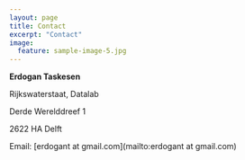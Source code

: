 ```yaml
---
layout: page
title: Contact
excerpt: "Contact"
image:
  feature: sample-image-5.jpg
---
```


**Erdogan Taskesen**

Rijkswaterstaat, Datalab

Derde Werelddreef 1

2622 HA Delft

Email: [erdogant at gmail.com](mailto:erdogant at gmail.com)


<div class="github-card" data-github="erdogant" data-width="400" data-height="150" data-theme="default"></div>
<script src="//cdn.jsdelivr.net/github-cards/latest/widget.js"></script>

<div class="github-card" data-user="erdogant" data-repo="bnlearn"></div>
<script src="https://cdn.jsdelivr.net/gh/lepture/github-cards@latest/jsdelivr/widget.js"></script>
